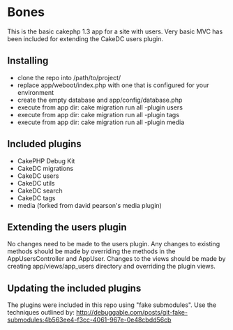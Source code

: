 # Bones #

This is the basic cakephp 1.3 app for a site with users. Very basic MVC has been included for
extending the CakeDC users plugin.

## Installing ##
* clone the repo into /path/to/project/
* replace app/weboot/index.php with one that is configured for your environment
* create the empty database and app/config/database.php
* execute from app dir: cake migration run all -plugin users
* execute from app dir: cake migration run all -plugin tags
* execute from app dir: cake migration run all -plugin media

## Included plugins ##
* CakePHP Debug Kit
* CakeDC migrations
* CakeDC users
* CakeDC utils
* CakeDC search
* CakeDC tags
* media (forked from david pearson's media plugin)

## Extending the users plugin ##

No changes need to be made to the users plugin. Any changes to existing methods should be made
by overriding the methods in the AppUsersController and AppUser. Changes to the views should be made by
creating app/views/app_users directory and overriding the plugin views.

## Updating the included plugins ##

The plugins were included in this repo using "fake submodules". Use the techniques outlined by:
http://debuggable.com/posts/git-fake-submodules:4b563ee4-f3cc-4061-967e-0e48cbdd56cb
